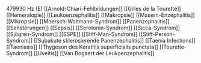 479930 Hz (E)
[[Arnold-Chiari-Fehlbildungen]]
[[Gilles de la Tourette]]
[[Hemeralopie]]
[[Leukoenzephalitis]]
[[Makropsie]]
[[Masern-Enzephalitis]]
[[Mikropsie]]
[[Moersch-Woltmann-Syndrom]]
[[Panenzephalitis]]
[[Sehstörungen]]
[[Sepsis]]
[[Serotonin-Syndrom]]
[[Sicca-Syndrom]]
[[Sjögren-Syndrom]]
[[SSPE]]
[[Stiff-Man-Syndrom]]
[[Stiff-Person-Syndrom]]
[[Subakute sklerosierende Panenzephalitis]]
[[Taenia Infections]]
[[Taeniasis]]
[[Thygeson des Keratitis superficialis punctata]]
[[Tourette-Syndrom]]
[[Uveitis]]
[[Van Bogaert der Leukoenzephalitis]]